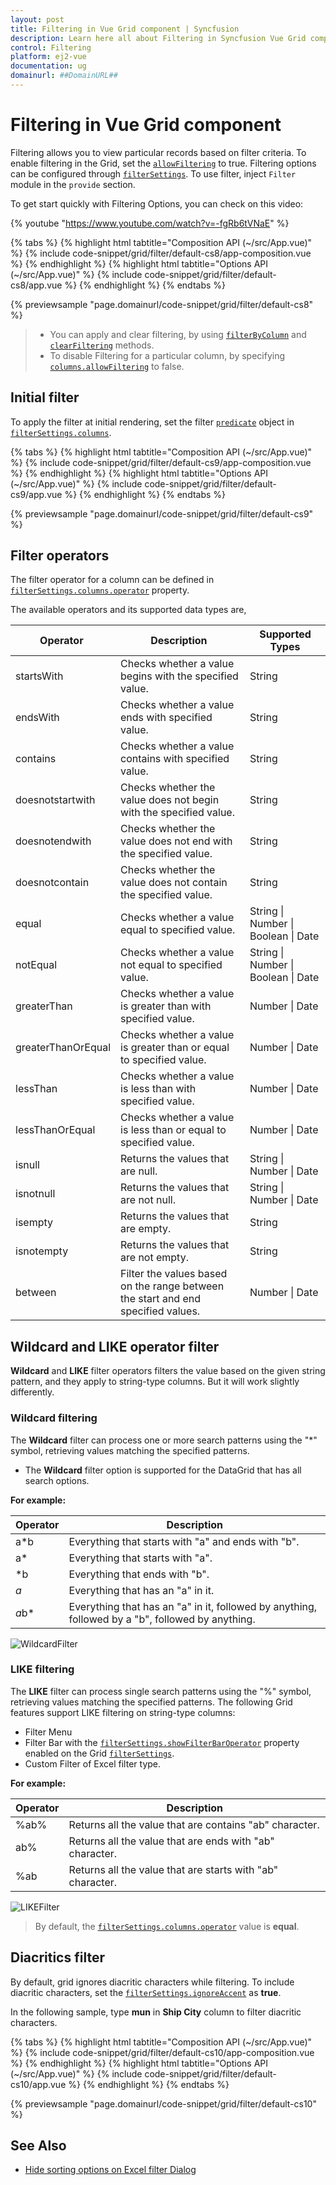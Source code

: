 ```yaml
---
layout: post
title: Filtering in Vue Grid component | Syncfusion
description: Learn here all about Filtering in Syncfusion Vue Grid component of Syncfusion Essential JS 2 and more.
control: Filtering 
platform: ej2-vue
documentation: ug
domainurl: ##DomainURL##
---
```


# Filtering in Vue Grid component

Filtering allows you to view particular records based on filter criteria. To enable filtering in the Grid, set the [`allowFiltering`](https://ej2.syncfusion.com/vue/documentation/api/grid/#allowfiltering) to true. Filtering options can be configured through [`filterSettings`](https://ej2.syncfusion.com/vue/documentation/api/grid/filterSettings/). To use filter, inject `Filter` module in the `provide` section.

To get start quickly with Filtering Options, you can check on this video:

{% youtube "https://www.youtube.com/watch?v=-fgRb6tVNaE" %}

<!-- The Grid supports three types of filter, they are
* Filter bar
* Excel
* Checkbox -->

{% tabs %}
{% highlight html tabtitle="Composition API (~/src/App.vue)" %}
{% include code-snippet/grid/filter/default-cs8/app-composition.vue %}
{% endhighlight %}
{% highlight html tabtitle="Options API (~/src/App.vue)" %}
{% include code-snippet/grid/filter/default-cs8/app.vue %}
{% endhighlight %}
{% endtabs %}
        
{% previewsample "page.domainurl/code-snippet/grid/filter/default-cs8" %}

> * You can apply and clear filtering, by using [`filterByColumn`](https://ej2.syncfusion.com/vue/documentation/api/grid/filter/#filterbycolumn) and [`clearFiltering`](https://ej2.syncfusion.com/vue/documentation/api/grid/filter/#clearfiltering) methods.
> * To disable Filtering for a particular column, by specifying [`columns.allowFiltering`](https://ej2.syncfusion.com/vue/documentation/api/grid/column/#allowfiltering) to false.

## Initial filter

To apply the filter at initial rendering, set the filter [`predicate`](https://ej2.syncfusion.com/vue/documentation/api/grid/predicate/) object in [`filterSettings.columns`](https://ej2.syncfusion.com/vue/documentation/api/grid/filterSettingsModel/#columns).

{% tabs %}
{% highlight html tabtitle="Composition API (~/src/App.vue)" %}
{% include code-snippet/grid/filter/default-cs9/app-composition.vue %}
{% endhighlight %}
{% highlight html tabtitle="Options API (~/src/App.vue)" %}
{% include code-snippet/grid/filter/default-cs9/app.vue %}
{% endhighlight %}
{% endtabs %}
        
{% previewsample "page.domainurl/code-snippet/grid/filter/default-cs9" %}

## Filter operators

The filter operator for a column can be defined in [`filterSettings.columns.operator`](https://ej2.syncfusion.com/vue/documentation/api/grid/predicateModel/#operator) property.

The available operators and its supported data types are,

Operator |Description |Supported Types
-----|-----|-----
startsWith |Checks whether a value begins with the specified value. |String
endsWith |Checks whether a value ends with specified value. |String
contains |Checks whether a value contains with specified value. |String
doesnotstartwith |Checks whether the value does not begin with the specified value. |String
doesnotendwith |Checks whether the value does not end with the specified value. |String
doesnotcontain |Checks whether the value does not contain the specified value. |String
equal |Checks whether a value equal to specified value. |String &#124; Number &#124; Boolean &#124; Date
notEqual |Checks whether a value not equal to specified value. |String &#124; Number &#124; Boolean &#124; Date
greaterThan |Checks whether a value is greater than with specified value. |Number &#124; Date
greaterThanOrEqual|Checks whether a value is greater than or equal to specified value. |Number &#124; Date
lessThan |Checks whether a value is less than with specified value. |Number &#124; Date
lessThanOrEqual |Checks whether a value is less than or equal to specified value. |Number &#124; Date
isnull |Returns the values that are null. |String &#124; Number &#124; Date
isnotnull |Returns the values that are not null. |String &#124; Number &#124; Date
isempty |Returns the values that are empty. |String
isnotempty |Returns the values that are not empty. |String
between|Filter the values based on the range between the start and end specified values. |Number &#124; Date

## Wildcard and LIKE operator filter

**Wildcard** and **LIKE** filter operators filters the value based on the given string pattern, and they apply to string-type columns. But it will work slightly differently.

### Wildcard filtering

The **Wildcard** filter can process one or more search patterns using the "*" symbol, retrieving values matching the specified patterns.

* The **Wildcard** filter option is supported for the DataGrid that has all search options.

**For example:**

Operator |Description
-----|-----
a*b |Everything that starts with "a" and ends with "b".
a* |Everything that starts with "a".
*b |Everything that ends with "b".
*a* |Everything that has an "a" in it.
*a*b* |Everything that has an "a" in it, followed by anything, followed by a "b", followed by anything.

![WildcardFilter](../images/wildcard_search.gif)

### LIKE filtering

The **LIKE** filter can process single search patterns using the "%" symbol, retrieving values matching the specified patterns. The following Grid features support LIKE filtering on string-type columns:

* Filter Menu
* Filter Bar with the [`filterSettings.showFilterBarOperator`](https://ej2.syncfusion.com/vue/documentation/api/grid/filterSettings/#showFilterBarOperator)  property enabled on the Grid [`filterSettings`](https://ej2.syncfusion.com/vue/documentation/api/grid/filterSettings/).
* Custom Filter of Excel filter type.

**For example:**

Operator |Description
-----|-----
%ab% |Returns all the value that are contains "ab" character.
ab% |Returns all the value that are ends with "ab" character.
%ab |Returns all the value that are starts with "ab" character.

![LIKEFilter](../images/like_filter.gif)

> By default, the [`filterSettings.columns.operator`](https://ej2.syncfusion.com/vue/documentation/api/grid/predicateModel/#operator) value is **equal**.

## Diacritics filter

By default, grid ignores diacritic characters while filtering. To include diacritic characters, set the [`filterSettings.ignoreAccent`](https://ej2.syncfusion.com/vue/documentation/api/grid/filterSettings/#ignoreaccent) as **true**.

In the following sample, type **mun** in **Ship City** column to filter diacritic characters.

{% tabs %}
{% highlight html tabtitle="Composition API (~/src/App.vue)" %}
{% include code-snippet/grid/filter/default-cs10/app-composition.vue %}
{% endhighlight %}
{% highlight html tabtitle="Options API (~/src/App.vue)" %}
{% include code-snippet/grid/filter/default-cs10/app.vue %}
{% endhighlight %}
{% endtabs %}
        
{% previewsample "page.domainurl/code-snippet/grid/filter/default-cs10" %}

## See Also

* [Hide sorting options on Excel filter Dialog](../how-to/hide-sorting-in-excel-filter)